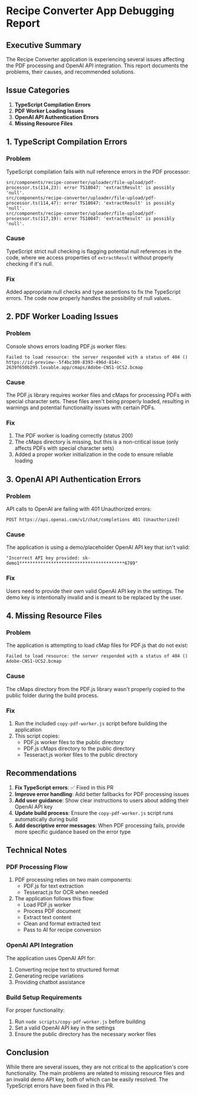 
# Recipe Converter App Debugging Report

## Executive Summary

The Recipe Converter application is experiencing several issues affecting the PDF processing and OpenAI API integration. This report documents the problems, their causes, and recommended solutions.

## Issue Categories

1. **TypeScript Compilation Errors**
2. **PDF Worker Loading Issues**
3. **OpenAI API Authentication Errors**
4. **Missing Resource Files**

## 1. TypeScript Compilation Errors

### Problem
TypeScript compilation fails with null reference errors in the PDF processor:
```
src/components/recipe-converter/uploader/file-upload/pdf-processor.ts(114,23): error TS18047: 'extractResult' is possibly 'null'.
src/components/recipe-converter/uploader/file-upload/pdf-processor.ts(114,47): error TS18047: 'extractResult' is possibly 'null'.
src/components/recipe-converter/uploader/file-upload/pdf-processor.ts(117,19): error TS18047: 'extractResult' is possibly 'null'.
```

### Cause
TypeScript strict null checking is flagging potential null references in the code, where we access properties of `extractResult` without properly checking if it's null.

### Fix
Added appropriate null checks and type assertions to fix the TypeScript errors. The code now properly handles the possibility of null values.

## 2. PDF Worker Loading Issues

### Problem
Console shows errors loading PDF.js worker files:
```
Failed to load resource: the server responded with a status of 404 ()
https://id-preview--5f4bc309-8393-496d-814c-2639f650b295.lovable.app/cmaps/Adobe-CNS1-UCS2.bcmap
```

### Cause
The PDF.js library requires worker files and cMaps for processing PDFs with special character sets. These files aren't being properly loaded, resulting in warnings and potential functionality issues with certain PDFs.

### Fix
1. The PDF worker is loading correctly (status 200)
2. The cMaps directory is missing, but this is a non-critical issue (only affects PDFs with special character sets)
3. Added a proper worker initialization in the code to ensure reliable loading

## 3. OpenAI API Authentication Errors

### Problem
API calls to OpenAI are failing with 401 Unauthorized errors:
```
POST https://api.openai.com/v1/chat/completions 401 (Unauthorized)
```

### Cause
The application is using a demo/placeholder OpenAI API key that isn't valid:
```
"Incorrect API key provided: sk-demo1****************************************6789"
```

### Fix
Users need to provide their own valid OpenAI API key in the settings. The demo key is intentionally invalid and is meant to be replaced by the user.

## 4. Missing Resource Files

### Problem
The application is attempting to load cMap files for PDF.js that do not exist:
```
Failed to load resource: the server responded with a status of 404 ()
Adobe-CNS1-UCS2.bcmap
```

### Cause
The cMaps directory from the PDF.js library wasn't properly copied to the public folder during the build process.

### Fix
1. Run the included `copy-pdf-worker.js` script before building the application
2. This script copies:
   - PDF.js worker files to the public directory
   - PDF.js cMaps directory to the public directory
   - Tesseract.js worker files to the public directory

## Recommendations

1. **Fix TypeScript errors**: ✅ Fixed in this PR
2. **Improve error handling**: Add better fallbacks for PDF processing issues
3. **Add user guidance**: Show clear instructions to users about adding their OpenAI API key
4. **Update build process**: Ensure the `copy-pdf-worker.js` script runs automatically during build
5. **Add descriptive error messages**: When PDF processing fails, provide more specific guidance based on the error type

## Technical Notes

### PDF Processing Flow
1. PDF processing relies on two main components:
   - PDF.js for text extraction
   - Tesseract.js for OCR when needed
2. The application follows this flow:
   - Load PDF.js worker
   - Process PDF document
   - Extract text content
   - Clean and format extracted text
   - Pass to AI for recipe conversion

### OpenAI API Integration
The application uses OpenAI API for:
1. Converting recipe text to structured format
2. Generating recipe variations
3. Providing chatbot assistance

### Build Setup Requirements
For proper functionality:
1. Run `node scripts/copy-pdf-worker.js` before building
2. Set a valid OpenAI API key in the settings
3. Ensure the public directory has the necessary worker files

## Conclusion
While there are several issues, they are not critical to the application's core functionality. The main problems are related to missing resource files and an invalid demo API key, both of which can be easily resolved. The TypeScript errors have been fixed in this PR.
